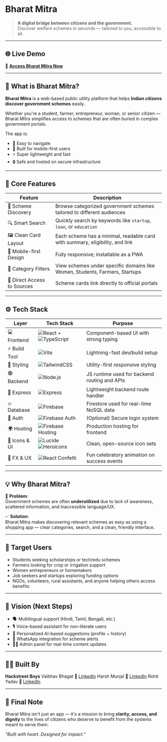 # Bharat Mitra

> **A digital bridge between citizens and the government.**  
> Discover welfare schemes in seconds — tailored to you, accessible to all.

---

## 🌐 Live Demo

🎯 [**Access Bharat Mitra Now**](https://bharatmitra-complete.vercel.app/)  

---

## 🧠 What is Bharat Mitra?

**Bharat Mitra** is a web-based public utility platform that helps **Indian citizens discover government schemes** easily.

Whether you're a student, farmer, entrepreneur, woman, or senior citizen — Bharat Mitra simplifies access to schemes that are often buried in complex government portals.

The app is:
- 🧭 Easy to navigate  
- 📱 Built for mobile-first users  
- ⚡ Super lightweight and fast  
- 🔒 Safe and hosted on secure infrastructure  

---

## 🔑 Core Features

| Feature                      | Description                                                                 |
|-----------------------------|-----------------------------------------------------------------------------|
| 🎯 Scheme Discovery          | Browse categorized government schemes tailored to different audiences       |
| 🔍 Smart Search              | Quickly search by keywords like `startup`, `loan`, or `education`           |
| 🖼️ Clean Card Layout         | Each scheme has a minimal, readable card with summary, eligibility, and link |
| 📱 Mobile-first Design       | Fully responsive; installable as a PWA                                      |
| 🔄 Category Filters          | View schemes under specific domains like Women, Students, Farmers, Startups |
| 🧾 Direct Access to Sources  | Scheme cards link directly to official portals                              |

---

## ⚙️ Tech Stack

| Layer         | Tech Stack                                                                                      | Purpose                                        |
|---------------|--------------------------------------------------------------------------------------------------|------------------------------------------------|
| 💻 Frontend    | ![React](https://img.shields.io/badge/React-20232A?style=flat&logo=react&logoColor=61DAFB) + ![TypeScript](https://img.shields.io/badge/TypeScript-3178C6?style=flat&logo=typescript&logoColor=white) | Component-based UI with strong typing          |
| ⚡ Build Tool  | ![Vite](https://img.shields.io/badge/Vite-646CFF?style=flat&logo=vite&logoColor=white)          | Lightning-fast dev/build setup                 |
| 🎨 Styling     | ![TailwindCSS](https://img.shields.io/badge/Tailwind_CSS-38B2AC?style=flat&logo=tailwind-css&logoColor=white) | Utility-first responsive styling               |
| 🟢 Backend     | ![Node.js](https://img.shields.io/badge/Node.js-339933?style=flat&logo=node.js&logoColor=white) | JS runtime used for backend routing and APIs   |
| 🚏 Express     | ![Express](https://img.shields.io/badge/Express.js-000000?style=flat&logo=express&logoColor=white) | Lightweight backend route handler              |
| 🔥 Database    | ![Firebase](https://img.shields.io/badge/Firebase-FFCA28?style=flat&logo=firebase&logoColor=white) | Firestore used for real-time NoSQL data        |
| 🔐 Auth        | ![Firebase Auth](https://img.shields.io/badge/Auth-Firebase-FFCA28?style=flat&logo=firebase&logoColor=white) | (Optional) Secure login system                 |
| 🌍 Hosting     | ![Firebase Hosting](https://img.shields.io/badge/Hosting-Firebase-FFCA28?style=flat&logo=firebase&logoColor=white) | Production hosting for frontend                |
| 🧩 Icons & UI  | ![Lucide](https://img.shields.io/badge/Lucide-000000?style=flat&logo=lucide&logoColor=white) ![Heroicons](https://img.shields.io/badge/Heroicons-000000?style=flat&logo=heroicons&logoColor=white) | Clean, open-source icon sets                   |
| 🎉 FX & UX     | ![React Confetti](https://img.shields.io/badge/Confetti-React-blue?style=flat)                 | Fun celebratory animation on success events    |

---

## 💡 Why Bharat Mitra?

🛑 **Problem**:  
Government schemes are often **underutilized** due to lack of awareness, scattered information, and inaccessible language/UX.

✅ **Solution**:  
Bharat Mitra makes discovering relevant schemes as easy as using a shopping app — clear categories, search, and a clean, friendly interface.

---

## 🚀 Target Users

- Students seeking scholarships or tech/edu schemes  
- Farmers looking for crop or irrigation support  
- Women entrepreneurs or homemakers  
- Job seekers and startups exploring funding options  
- NGOs, volunteers, rural assistants, and anyone helping others access benefits  

---

## 🔮 Vision (Next Steps)

- 🗣️ Multilingual support (Hindi, Tamil, Bengali, etc.)  
- 🎙️ Voice-based assistant for non-literate users  
- 🧠 Personalized AI-based suggestions (profile + history)  
- 💬 WhatsApp integration for scheme alerts  
- 🧑‍💼 Admin panel for real-time content updates  

---

## 🙋‍♂️ Built By

**Hackstreet Boys** Vaibhav Bhagat 
🔗 [LinkedIn](https://linkedin.com/in/vaibhavbhagat5) 
Harsh Munjal 
🔗 [LinkedIn](https://linkedin.com/in/harsh-munjal-824297253) 
Rohit Yadav 
🔗 [LinkedIn](https://linkedin.com/in/rohityadav1234)

---

## 🏁 Final Note

Bharat Mitra isn't just an app — it's a mission to bring **clarity, access, and dignity** to the lives of citizens who deserve to benefit from the systems meant to serve them.

_“Built with heart. Designed for impact.”_

